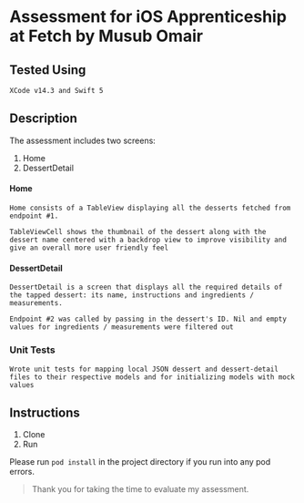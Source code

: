 # Assessment for iOS Apprenticeship at Fetch by Musub Omair

## Tested Using
```XCode v14.3 and Swift 5```

## Description

The assessment includes two screens: 
1. Home
2. DessertDetail

#### Home
```Home consists of a TableView displaying all the desserts fetched from endpoint #1.```

```TableViewCell shows the thumbnail of the dessert along with the dessert name centered with a backdrop view to improve visibility and give an overall more user friendly feel```

#### DessertDetail
```DessertDetail is a screen that displays all the required details of the tapped dessert: its name, instructions and ingredients / measurements.```

```Endpoint #2 was called by passing in the dessert's ID. Nil and empty values for ingredients / measurements were filtered out```

### Unit Tests
```Wrote unit tests for mapping local JSON dessert and dessert-detail files to their respective models and for initializing models with mock values```

## Instructions 

1. Clone
2. Run

Please run ```pod install``` in the project directory if you run into any pod errors.

>Thank you for taking the time to evaluate my assessment.

